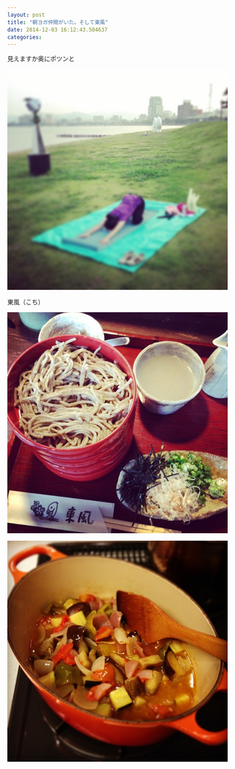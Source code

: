 ```yaml
---
layout: post
title: "朝ヨガ仲間がいた。そして東風"
date: 2014-12-03 16:12:43.504637
categories: 
---
```


見えますか奥にポツンと

![朝ヨガ仲間がいた。見えますか奥にポツンと](/assets/images/201407/10537277_339782176168998_1443619083_n.jpg)

東風（こち）

![東風（こち）](/assets/images/201407/10514074_725132484235798_1990069370_n.jpg)

![](/assets/images/201407/924041_809959982370834_1872570592_n.jpg)


